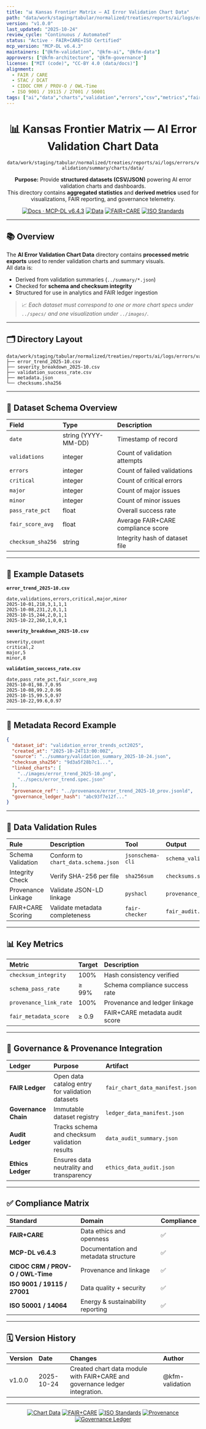 ```yaml
---
title: "📊 Kansas Frontier Matrix — AI Error Validation Chart Data"
path: "data/work/staging/tabular/normalized/treaties/reports/ai/logs/errors/validation/summary/charts/data/README.md"
version: "v1.0.0"
last_updated: "2025-10-24"
review_cycle: "Continuous / Automated"
status: "Active · FAIR+CARE+ISO Certified"
mcp_version: "MCP-DL v6.4.3"
maintainers: ["@kfm-validation", "@kfm-ai", "@kfm-data"]
approvers: ["@kfm-architecture", "@kfm-governance"]
license: ["MIT (code)", "CC-BY 4.0 (data/docs)"]
alignment:
  - FAIR / CARE
  - STAC / DCAT
  - CIDOC CRM / PROV-O / OWL-Time
  - ISO 9001 / 19115 / 27001 / 50001
tags: ["ai","data","charts","validation","errors","csv","metrics","fair","provenance","governance","stac"]
---
```


<div align="center">

# 📊 Kansas Frontier Matrix — **AI Error Validation Chart Data**
`data/work/staging/tabular/normalized/treaties/reports/ai/logs/errors/validation/summary/charts/data/`

**Purpose:** Provide **structured datasets (CSV/JSON)** powering AI error validation charts and dashboards.  
This directory contains **aggregated statistics** and **derived metrics** used for visualizations, FAIR reporting, and governance telemetry.

[![Docs · MCP-DL v6.4.3](https://img.shields.io/badge/Docs-MCP--DL%20v6.4.3-blue)]()
[![Data](https://img.shields.io/badge/Data-Validated%20%26%20Structured-6f42c1)]()
[![FAIR+CARE](https://img.shields.io/badge/FAIR%20%2B%20CARE-Compliant-2ecc71)]()
[![ISO Standards](https://img.shields.io/badge/ISO-9001%20%7C%201915%20%7C%202701-229954)]()

</div>

---

## 📚 Overview

The **AI Error Validation Chart Data** directory contains **processed metric exports** used to render validation charts and summary visuals.  
All data is:
- Derived from validation summaries (`../summary/*.json`)  
- Checked for **schema and checksum integrity**  
- Structured for use in analytics and FAIR ledger ingestion  

> 📈 *Each dataset must correspond to one or more chart specs under `../specs/` and one visualization under `../images/`.*

---

## 🗂️ Directory Layout

```
data/work/staging/tabular/normalized/treaties/reports/ai/logs/errors/validation/summary/charts/data/
├── error_trend_2025-10.csv
├── severity_breakdown_2025-10.csv
├── validation_success_rate.csv
├── metadata.json
└── checksums.sha256
```

---

## 🧩 Dataset Schema Overview

| Field | Type | Description |
| :------ | :------ | :----------- |
| `date` | string (YYYY-MM-DD) | Timestamp of record |
| `validations` | integer | Count of validation attempts |
| `errors` | integer | Count of failed validations |
| `critical` | integer | Count of critical errors |
| `major` | integer | Count of major issues |
| `minor` | integer | Count of minor issues |
| `pass_rate_pct` | float | Overall success rate |
| `fair_score_avg` | float | Average FAIR+CARE compliance score |
| `checksum_sha256` | string | Integrity hash of dataset file |

---

## 🧠 Example Datasets

**`error_trend_2025-10.csv`**
```csv
date,validations,errors,critical,major,minor
2025-10-01,218,3,1,1,1
2025-10-08,231,2,0,1,1
2025-10-15,244,2,0,1,1
2025-10-22,260,1,0,0,1
```

**`severity_breakdown_2025-10.csv`**
```csv
severity,count
critical,2
major,5
minor,8
```

**`validation_success_rate.csv`**
```csv
date,pass_rate_pct,fair_score_avg
2025-10-01,98.7,0.95
2025-10-08,99.2,0.96
2025-10-15,99.5,0.97
2025-10-22,99.6,0.97
```

---

## 🧾 Metadata Record Example

```json
{
  "dataset_id": "validation_error_trends_oct2025",
  "created_at": "2025-10-24T13:00:00Z",
  "source": "../summary/validation_summary_2025-10-24.json",
  "checksum_sha256": "9d3a5f28b7c1...",
  "linked_charts": [
    "../images/error_trend_2025-10.png",
    "../specs/error_trend.spec.json"
  ],
  "provenance_ref": "../provenance/error_trend_2025-10_prov.jsonld",
  "governance_ledger_hash": "abc93f7e12f..."
}
```

---

## 🧪 Data Validation Rules

| Rule | Description | Tool | Output |
| :------ | :------------ | :---------- | :---------- |
| Schema Validation | Conform to `chart_data.schema.json` | `jsonschema-cli` | `schema_validation.json` |
| Integrity Check | Verify SHA-256 per file | `sha256sum` | `checksums.sha256` |
| Provenance Linkage | Validate JSON-LD linkage | `pyshacl` | `provenance_validation.jsonld` |
| FAIR+CARE Scoring | Validate metadata completeness | `fair-checker` | `fair_audit.json` |

---

## 📊 Key Metrics

| Metric | Target | Description |
| :------ | :------ | :----------- |
| `checksum_integrity` | 100% | Hash consistency verified |
| `schema_pass_rate` | ≥ 99% | Schema compliance success rate |
| `provenance_link_rate` | 100% | Provenance and ledger linkage |
| `fair_metadata_score` | ≥ 0.9 | FAIR+CARE metadata audit score |

---

## 🔐 Governance & Provenance Integration

| Ledger | Purpose | Artifact |
| :------ | :----------- | :------------ |
| **FAIR Ledger** | Open data catalog entry for validation datasets | `fair_chart_data_manifest.json` |
| **Governance Chain** | Immutable dataset registry | `ledger_data_manifest.json` |
| **Audit Ledger** | Tracks schema and checksum validation results | `data_audit_summary.json` |
| **Ethics Ledger** | Ensures data neutrality and transparency | `ethics_data_audit.json` |

---

## ✅ Compliance Matrix

| Standard | Domain | Compliance |
| :-------- | :-------- | :----------- |
| **FAIR+CARE** | Data ethics and openness | ✅ |
| **MCP-DL v6.4.3** | Documentation and metadata structure | ✅ |
| **CIDOC CRM / PROV-O / OWL-Time** | Provenance and linkage | ✅ |
| **ISO 9001 / 19115 / 27001** | Data quality + security | ✅ |
| **ISO 50001 / 14064** | Energy & sustainability reporting | ✅ |

---

## 🗓️ Version History

| Version | Date | Changes | Author |
| :------ | :---- | :-------- | :------ |
| v1.0.0 | 2025-10-24 | Created chart data module with FAIR+CARE and governance ledger integration. | @kfm-validation |

---

<div align="center">

[![Chart Data](https://img.shields.io/badge/Chart%20Data-Validated%20%26%20Structured-6f42c1?style=flat-square)]()
[![FAIR+CARE](https://img.shields.io/badge/FAIR%20%2B%20CARE-Compliant-2ecc71?style=flat-square)]()
[![ISO Standards](https://img.shields.io/badge/ISO-9001%20%7C%201915%20%7C%202701-229954?style=flat-square)]()
[![Provenance](https://img.shields.io/badge/Provenance-CIDOC%20CRM%20%7C%20PROV--O-8a2be2?style=flat-square)]()
[![Governance Ledger](https://img.shields.io/badge/Governance-Ledger%20Linked-d4af37?style=flat-square)]()

</div>

<!-- MCP-FOOTER-BEGIN
MCP-VERSION: v6.4.3
MCP-TIER: Silver · Chart Data
DOC-PATH: data/work/staging/tabular/normalized/treaties/reports/ai/logs/errors/validation/summary/charts/data/README.md
MCP-CERTIFIED: true
FAIR-CARE-COMPLIANT: true
ISO-ALIGNED: true
DATA-VALIDATED: true
PROVENANCE-LINKED: true
STAC-COMPLIANT: true
GOVERNANCE-LEDGER-LINKED: true
GENERATED-BY: KFM-Automation/DocsBot
LAST-VALIDATED: 2025-10-24
MCP-FOOTER-END -->